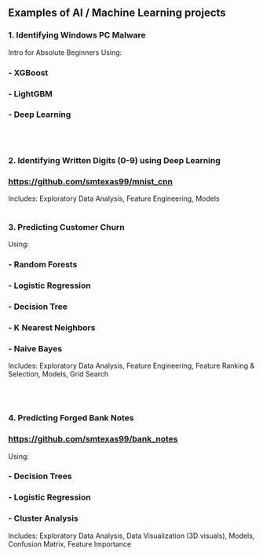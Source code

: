 
## Examples of AI / Machine Learning projects

### 1. Identifying Windows PC Malware
Intro for Absolute Beginners Using:
###    - XGBoost
###    - LightGBM
###    - Deep Learning

<br></br>
### 2. Identifying Written Digits (0-9) using Deep Learning
###     https://github.com/smtexas99/mnist_cnn
Includes: Exploratory Data Analysis, Feature Engineering, Models
<br></br>
### 3. Predicting Customer Churn
Using:
###    - Random Forests
###    - Logistic Regression
###    - Decision Tree
###    - K Nearest Neighbors
###    - Naive Bayes
Includes: Exploratory Data Analysis, Feature Engineering, Feature Ranking & Selection, Models, Grid Search

<br></br>

### 4. Predicting Forged Bank Notes
###     https://github.com/smtexas99/bank_notes
Using:
  ###   - Decision Trees
  ###   - Logistic Regression
  ###   - Cluster Analysis
Includes: Exploratory Data Analysis, Data Visualization (3D visuals), Models, Confusion Matrix, Feature Importance
<br></br>
